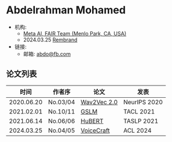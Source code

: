 # Abdelrahman Mohamed

- 机构: 
  - [Meta AI, FAIR Team (Menlo Park, CA, USA)](../Institutions/USA-Meta.AI.md)
  - 2024.03.25 [Rembrand](../Institutions/FRA-Rembrand.md)
- 链接:
  - 邮箱: <abdo@fb.com>

## 论文列表

| 时间 | 作者序 | 论文 | 发表 |
|:-:|:-:|---|---|
| 2020.06.20 | No.03/04 | [Wav2Vec 2.0](../Models/Speech_Representaion/2020.06.20_Wav2Vec2.0.md) | NeurIPS 2020 |
| 2021.02.01 | No.10/11 | [GSLM](../Models/Speech_LLM/2021.02.01_GSLM.md) | TACL 2021 |
| 2021.06.14 | No.06/06 | [HuBERT](../Models/Speech_Representaion/2021.06.14_HuBERT.md) | TASLP 2021 |
| 2024.03.25 | No.04/05 | [VoiceCraft](../Models/Speech_LLM/2024.03.25_VoiceCraft.md) | ACL 2024 |